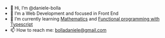- 👋 Hi, I’m @daniele-bolla
- 👀 I’m a Web Development and focused in Front End
- 🌱 I’m currently learning [Mathematics](https://unidistance.ch/en/mathematics-and-computer-science/bachelor-in-mathematics?hsa_acc=3683163039&hsa_ad=580551104059&hsa_cam=11002845722&hsa_grp=119682942458&hsa_kw=&hsa_mt=b&hsa_net=adwords&hsa_src=&hsa_tgt=&hsa_ver=3&cHash=180346a0789633d582820c01fa98f153) and [Functional programming with Typescript](https://github.com/gcanti/fp-ts) 
- 📫 How to reach me: [bolladaniele@gmail.com](mailto:bolladaniele@gmail.com)

<!---
daniele-bolla/daniele-bolla is a ✨ special ✨ repository because its `README.md` (this file) appears on your GitHub profile.
You can click the Preview link to take a look at your changes.
--->
